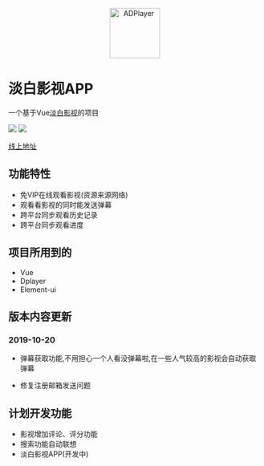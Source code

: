 <p align="center">
<img src="http://img.p00q.cn:222/2019/10/25/b8fc388600d73.ico" alt="ADPlayer" width="100">
</p>


# 淡白影视APP

一个基于Vue[淡白影视](https://github.com/danbai225/dbys)的项目


![](https://img.shields.io/badge/%E7%89%88%E6%9C%AC-1.0.0-blue)
![](https://img.shields.io/badge/%E9%A1%B9%E7%9B%AE%E7%8A%B6%E6%80%81-%E5%BC%80%E5%8F%91%E4%B8%AD-brightgreen)

[线上地址](http://m.dbys.vip)

## 功能特性

+ 免VIP在线观看影视(资源来源网络)
+ 观看看影视的同时能发送弹幕
+ 跨平台同步观看历史记录
+ 跨平台同步观看进度

## 项目所用到的
+ Vue
+ Dplayer
+ Element-ui

## 版本内容更新

### 2019-10-20

+ 弹幕获取功能,不用担心一个人看没弹幕啦,在一些人气较高的影视会自动获取弹幕

+ 修复注册邮箱发送问题

## 计划开发功能

+ 影视增加评论、评分功能
+ 搜索功能自动联想
+ 淡白影视APP(开发中)
